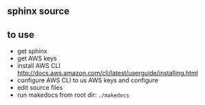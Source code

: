 ## sphinx source

## to use

* get sphinx
* get AWS keys
* install AWS CLI http://docs.aws.amazon.com/cli/latest/userguide/installing.html
* configure AWS CLI to us AWS keys and configure
* edit source files
* run makedocs from root dir: `./makedocs`
